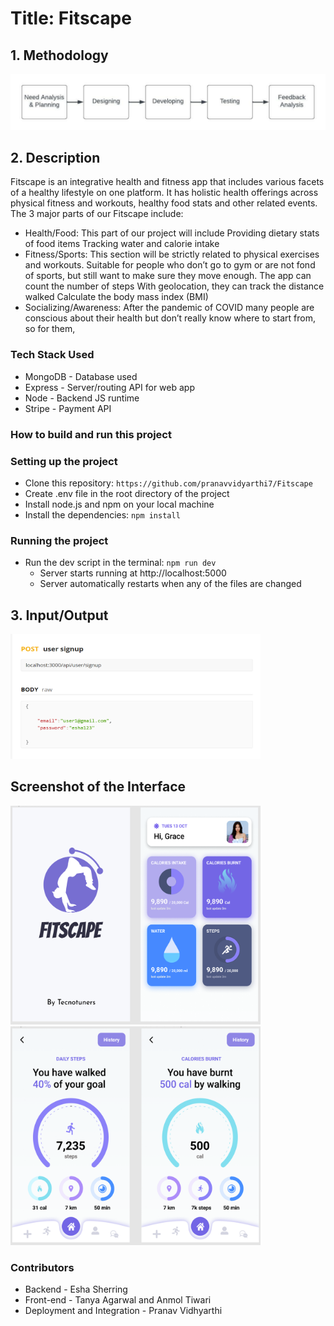 
# Title: Fitscape

## 1. Methodology
![](methodology.jpeg)

## 2. Description
Fitscape is an integrative health and fitness app that includes various facets of a healthy lifestyle on one platform. It has holistic health offerings across physical fitness and workouts, healthy food stats and other related events. 
The 3 major parts of our Fitscape include:
* Health/Food: This part of our project will include
Providing dietary stats of food items
Tracking water and calorie intake
* Fitness/Sports: This section will be strictly related to physical exercises and workouts.
Suitable for people who don’t go to gym or are not fond of sports, but still want to make sure they move enough. The app can count the number of steps
With geolocation, they can track the distance walked
Calculate the body mass index (BMI)
* Socializing/Awareness: After the pandemic of COVID many people are conscious about their health but don’t really know where to start from, so for them,

### Tech Stack Used

- MongoDB - Database used
- Express - Server/routing API for web app
- Node - Backend JS runtime
- Stripe - Payment API


### How to build and run this project

### Setting up the project

- Clone this repository: `https://github.com/pranavvidyarthi7/Fitscape`
- Create .env file in the root directory of the project
- Install node.js and npm on your local machine
- Install the dependencies: `npm install`

### Running the project

- Run the dev script in the terminal: `npm run dev`
  - Server starts running at http://localhost:5000
  - Server automatically restarts when any of the files are changed


## 3. Input/Output
<img src="https://github.com/pranavvidyarthi7/Fitscape/blob/master/IO.PNG" width="400" height="200" />  

## Screenshot of the Interface
<p float="left">
<img src="https://github.com/pranavvidyarthi7/Fitscape/blob/master/SS1.PNG" width="400" height="350" />                              <img src="https://github.com/pranavvidyarthi7/Fitscape/blob/master/SS2.PNG" width="400" height="350"/>
</p>

### Contributors
  - Backend - Esha Sherring
  - Front-end - Tanya Agarwal and Anmol Tiwari 
  - Deployment and Integration - Pranav Vidhyarthi








